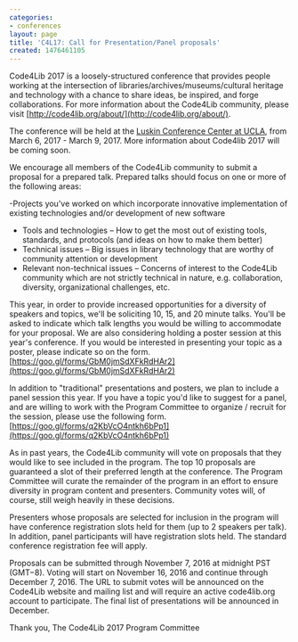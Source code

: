 ```yaml
---
categories:
- conferences
layout: page
title: 'C4L17: Call for Presentation/Panel proposals'
created: 1476461105
---
```

Code4Lib 2017 is a loosely-structured conference that provides people working at the intersection of libraries/archives/museums/cultural heritage and technology with a chance to share ideas, be inspired, and forge collaborations. For more information about the Code4Lib community, please visit [http://code4lib.org/about/](http://code4lib.org/about/). 

The conference will be held at the [Luskin Conference Center at UCLA](http://luskinconferencecenter.ucla.edu/), from March 6, 2017 - March 9, 2017.  More information about Code4lib 2017 will be coming soon.  

We encourage all members of the Code4Lib community to submit a proposal for a prepared talk. Prepared talks should focus on one or more of the following areas: 

-Projects you've worked on which incorporate innovative implementation of existing technologies and/or development of new software 
- Tools and technologies – How to get the most out of existing tools, standards, and protocols (and ideas on how to make them better) 
- Technical issues – Big issues in library technology that are worthy of community attention or development 
- Relevant non-technical issues – Concerns of interest to the Code4Lib community which are not strictly technical in nature, e.g. collaboration, diversity, organizational challenges, etc. 

This year, in order to provide increased opportunities for a diversity of speakers and topics, we'll be soliciting 10, 15, and 20 minute talks. You'll be asked to indicate which talk lengths you would be willing to accommodate for your proposal. We are also considering holding a poster session at this year's conference. If you would be interested in presenting your topic as a poster, please indicate so on the form.
[https://goo.gl/forms/GbM0jmSdXFkRdHAr2](https://goo.gl/forms/GbM0jmSdXFkRdHAr2)

In addition to "traditional" presentations and posters, we plan to include a panel session this year. If you have a topic you'd like to suggest for a panel, and are willing to work with the Program Committee to organize / recruit for the session, please use the following form.
[https://goo.gl/forms/q2KbVcO4ntkh6bPp1](https://goo.gl/forms/q2KbVcO4ntkh6bPp1)

As in past years, the Code4Lib community will vote on proposals that they would like to see included in the program. The top 10 proposals are guaranteed a slot of their preferred length at the conference. The Program Committee will curate the remainder of the program in an effort to ensure diversity in program content and presenters. Community votes will, of course, still weigh heavily in these decisions. 

Presenters whose proposals are selected for inclusion in the program will have conference registration slots held for them (up to 2 speakers per talk). In addition, panel participants will have registration slots held. The standard conference registration fee will apply. 

Proposals can be submitted through November 7, 2016 at midnight PST (GMT−8). Voting will start on November 16, 2016 and continue through December 7, 2016. The URL to submit votes will be announced on the Code4Lib website and mailing list and will require an active code4lib.org account to participate. The final list of presentations will be announced in December.  

Thank you, 
The Code4Lib 2017 Program Committee
